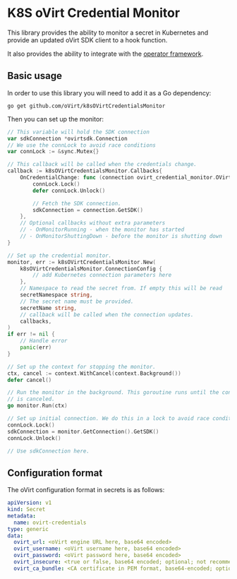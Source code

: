 # K8S oVirt Credential Monitor

This library provides the ability to monitor a secret in Kubernetes and provide an updated oVirt SDK client to a hook function.

It also provides the ability to integrate with the [operator framework](https://sdk.operatorframework.io/).

## Basic usage

In order to use this library you will need to add it as a Go dependency:

```
go get github.com/oVirt/k8sOVirtCredentialsMonitor
```

Then you can set up the monitor:

```go
// This variable will hold the SDK connection
var sdkConnection *ovirtsdk.Connection
// We use the connLock to avoid race conditions
var connLock := &sync.Mutex{}

// This callback will be called when the credentials change.
callback := k8sOVirtCredentialsMonitor.Callbacks{
    OnCredentialChange: func (connection ovirt_credential_monitor.OVirtConnection) {
        connLock.Lock()
        defer connLock.Unlock()

        // Fetch the SDK connection.
        sdkConnection = connection.GetSDK()
    },
    // Optional callbacks without extra parameters
    // - OnMonitorRunning - when the monitor has started
    // - OnMonitorShuttingDown - before the monitor is shutting down
}

// Set up the credential monitor.
monitor, err := k8sOVirtCredentialsMonitor.New(
    k8sOVirtCredentialsMonitor.ConnectionConfig {
        // add Kubernetes connection parameters here
    },
    // Namespace to read the secret from. If empty this will be read 
    secretNamespace string,
    // The secret name must be provided.
    secretName string,
    // callback will be called when the connection updates.
    callbacks,
)
if err != nil {
    // Handle error
    panic(err)
}

// Set up the context for stopping the monitor.
ctx, cancel := context.WithCancel(context.Background())
defer cancel()

// Run the monitor in the background. This goroutine runs until the context
// is canceled.
go monitor.Run(ctx)

// Set up initial connection. We do this in a lock to avoid race conditions.
connLock.Lock()
sdkConnection = monitor.GetConnection().GetSDK()
connLock.Unlock()

// Use sdkConnection here.
```

## Configuration format

The oVirt configuration format in secrets is as follows:

```yaml
apiVersion: v1
kind: Secret
metadata:
  name: ovirt-credentials
type: generic
data:
  ovirt_url: <oVirt engine URL here, base64 encoded>
  ovirt_username: <oVirt username here, base64 encoded>
  ovirt_password: <oVirt password here, base64 encoded>
  ovirt_insecure: <true or false, base64 encoded; optional; not recommended>
  ovirt_ca_bundle: <CA certificate in PEM format, base64-encoded; optional if ovirt_insecure is true>
```
